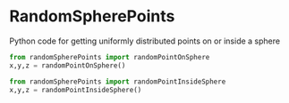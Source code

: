 # RandomSpherePoints
Python code for getting uniformly distributed points on or inside a sphere

```python
from randomSpherePoints import randomPointOnSphere
x,y,z = randomPointOnSphere()

from randomSpherePoints import randomPointInsideSphere
x,y,z = randomPointInsideSphere()
```